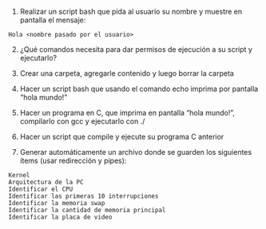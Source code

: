 1. Realizar un script bash que pida al usuario su nombre y muestre en pantalla el mensaje:
```
Hola <nombre pasado por el usuario>
```

2. ¿Qué comandos necesita para dar permisos de ejecución a su script y ejecutarlo?

3. Crear una carpeta, agregarle contenido y luego borrar la carpeta

4. Hacer un script bash que usando el comando echo imprima por pantalla “hola mundo!”

5. Hacer un programa en C, que imprima en pantalla “hola mundo!”, compilarlo con gcc y ejecutarlo con ./

6. Hacer un script que compile y ejecute su programa C anterior

7. Generar automáticamente un archivo donde se guarden los siguientes ítems (usar redirección y pipes):
```
Kernel 
Arquitectura de la PC 
Identificar el CPU 
Identificar las primeras 10 interrupciones 
Identificar la memoria swap 
Identificar la cantidad de memoria principal 
Identificar la placa de video
```
